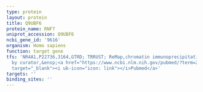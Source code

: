 ```yaml
---
type: protein
layout: protein
title: Q9UBF6
protein_name: RNF7
uniprot_accession: Q9UBF6
ncbi_gene_id: '9616'
organism: Homo sapiens
function: target gene
tfs: 'NR4A1,P22736,3164,GTRD; TRRUST; ReMap,chromatin immunoprecipitation assay; inferred
  by curator,&ensp;<a href="https://www.ncbi.nlm.nih.gov/pubmed/?term=22159226%5Buid%5D"
  target="_blank"><i uk-icon="icon: link"></i>Pubmed</a>'
targets: ''
binding_sites: ''
---
```

